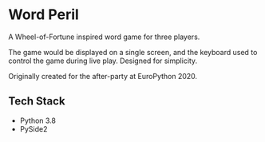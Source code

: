 # Word Peril

A Wheel-of-Fortune inspired word game for three players.

The game would be displayed on a single screen, and the keyboard used to
control the game during live play. Designed for simplicity.

Originally created for the after-party at EuroPython 2020.

## Tech Stack

* Python 3.8
* PySide2
